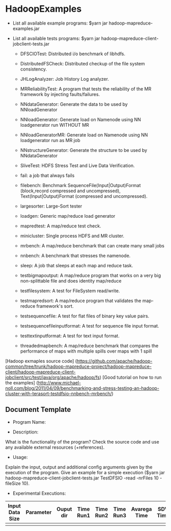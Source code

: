 # HadoopExamples

* List all available example programs: $yarn jar hadoop-mapreduce-examples.jar

* List all available tests programs: $yarn jar hadoop-mapreduce-client-jobclient-tests.jar

  * DFSCIOTest: Distributed i/o benchmark of libhdfs.

  *	DistributedFSCheck: Distributed checkup of the file system consistency.

  *	JHLogAnalyzer: Job History Log analyzer.

  * MRReliabilityTest: A program that tests the reliability of the MR framework by injecting faults/failures.
  
  *	NNdataGenerator: Generate the data to be used by NNloadGenerator
  
  *	NNloadGenerator: Generate load on Namenode using NN loadgenerator run WITHOUT MR
  
  *	NNloadGeneratorMR: Generate load on Namenode using NN loadgenerator run as MR job
  
  *	NNstructureGenerator: Generate the structure to be used by NNdataGenerator
  
  *	SliveTest: HDFS Stress Test and Live Data Verification.
  
  *	 fail: a job that always fails
  
  *	filebench: Benchmark SequenceFile(Input|Output)Format (block,record compressed and uncompressed), Text(Input|Output)Format (compressed and uncompressed).
  
  *	 largesorter: Large-Sort tester

  * loadgen: Generic map/reduce load generator
  
  *	mapredtest: A map/reduce test check.
  
  *	minicluster: Single process HDFS and MR cluster.
  
  *	mrbench: A map/reduce benchmark that can create many small jobs
  
  *	nnbench: A benchmark that stresses the namenode.
  
  * sleep: A job that sleeps at each map and reduce task.
	
  * testbigmapoutput: A map/reduce program that works on a very big non-splittable file and does identity map/reduce
  
  * testfilesystem: A test for FileSystem read/write.
  
  * testmapredsort: A map/reduce program that validates the map-reduce framework's sort.
  
  * testsequencefile: A test for flat files of binary key value pairs.	 
  
  * testsequencefileinputformat: A test for sequence file input format.

  * testtextinputformat: A test for text input format.
  
  * threadedmapbench: A map/reduce benchmark that compares the performance of maps with multiple spills over maps with 1 spill
 
[Hadoop exmaples source code] (https://github.com/apache/hadoop-common/tree/trunk/hadoop-mapreduce-project/hadoop-mapreduce-client/hadoop-mapreduce-client-jobclient/src/test/java/org/apache/hadoop/fs)
[Good tutorial on how to run the examples] (http://www.michael-noll.com/blog/2011/04/09/benchmarking-and-stress-testing-an-hadoop-cluster-with-terasort-testdfsio-nnbench-mrbench/)

Document Template
------------------------------
* Program Name: 
 
* Description:

What is the functionality of the program? Check the source code and use any available external resources (+references).

* Usage: 

Explain the input, output and additional config arguments given by the execution of the program. Give an example for a simple execution ($yarn jar hadoop-mapreduce-client-jobclient-tests.jar TestDFSIO -read -nrFiles 10 -fileSize 10). 

* Experimental Executions:


| Input Data Size | Parameter  | Ouput dir | Time Run1 | Time Run2 | Time Run3 | Avarega Time | SDV Time |
|-----------------|------------|-----------|-----------|-----------|-----------|--------------|----------|
|            	  |            |           |           |           |           |              |          |

